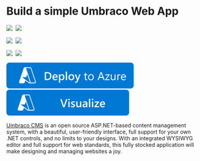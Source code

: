 # Build a simple Umbraco Web App 

<IMG SRC="https://azurequickstartsservice.blob.core.windows.net/badges/umbraco-webapp-simple/PublicLastTestDate.svg" />&nbsp;
<IMG SRC="https://azurequickstartsservice.blob.core.windows.net/badges/umbraco-webapp-simple/PublicDeployment.svg" />&nbsp;

<IMG SRC="https://azurequickstartsservice.blob.core.windows.net/badges/umbraco-webapp-simple/FairfaxLastTestDate.svg" />&nbsp;
<IMG SRC="https://azurequickstartsservice.blob.core.windows.net/badges/umbraco-webapp-simple/FairfaxDeployment.svg" />&nbsp;

<IMG SRC="https://azurequickstartsservice.blob.core.windows.net/badges/umbraco-webapp-simple/BestPracticeResult.svg" />&nbsp;
<IMG SRC="https://azurequickstartsservice.blob.core.windows.net/badges/umbraco-webapp-simple/CredScanResult.svg" />&nbsp;

<a href="https://portal.azure.com/#create/Microsoft.Template/uri/https%3A%2F%2Fraw.githubusercontent.com%2FAzure%2Fazure-quickstart-templates%2Fmaster%2Fumbraco-webapp-simple%2Fazuredeploy.json" target="_blank">
  <img src="https://raw.githubusercontent.com/Azure/azure-quickstart-templates/master/1-CONTRIBUTION-GUIDE/images/deploytoazure.svg"/>
</a>
<a href="http://armviz.io/#/?load=https%3A%2F%2Fraw.githubusercontent.com%2FAzure%2Fazure-quickstart-templates%2Fmaster%2Fumbraco-webapp-simple%2Fazuredeploy.json" target="_blank">
  <img src="https://raw.githubusercontent.com/Azure/azure-quickstart-templates/master/1-CONTRIBUTION-GUIDE/images/visualizebutton.svg"/>
</a>

[Umbraco CMS](http://umbraco.org) is an open source ASP.NET-based content management system, with a beautiful, user-friendly interface, full support for your own .NET controls, and no limits to your designs. With an integrated WYSIWYG editor and full support for web standards, this fully stocked application will make designing and managing websites a joy.

